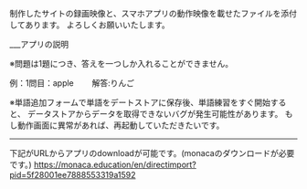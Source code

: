 制作したサイトの録画映像と、スマホアプリの動作映像を載せたファイルを添付してあります。
よろしくお願いいたします。

___アプリの説明

※問題は1題につき、答えを一つしか入れることができません。

例：1問目：apple　 　解答:りんご

※単語追加フォームで単語をデートストアに保存後、単語練習をすぐ開始すると、
 データストアからデータを取得できないバグが発生可能性があります。
 もし動作画面に異常があれば、再起動していただきたいです。
___
下記がURLからアプリのdownloadが可能です。(monacaのダウンロードが必要です。)
https://monaca.education/en/directimport?pid=5f28001ee7888553319a1592
